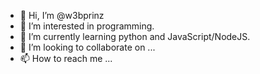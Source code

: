 - 👋 Hi, I’m @w3bprinz
- 👀 I’m interested in programming.
- 🌱 I’m currently learning python and JavaScript/NodeJS.
- 💞️ I’m looking to collaborate on ...
- 📫 How to reach me ...

<!---
w3bprinz/w3bprinz is a ✨ special ✨ repository because its `README.md` (this file) appears on your GitHub profile.
You can click the Preview link to take a look at your changes.
--->
